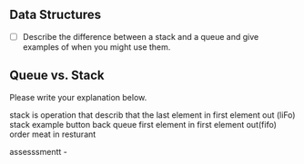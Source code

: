 ## Data Structures
* [ ] Describe the difference between a stack and a queue and give examples of when you might use them.

## Queue vs. Stack
Please write your explanation below.


stack is operation that describ that the last element in first element out (liFo) 
stack example button back
queue first element in first element out(fifo)
order meat in resturant

assesssmentt -